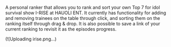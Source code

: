 A personal ranker that allows you to rank and sort your own Top 7 for idol survival show I-RISE at HAUOLI ENT. It currently has functionality for adding and removing trainees on the table through click, and sorting them on the ranking itself through drag & drop. It is also possible to save a link of your current ranking to revisit it as the episodes progress. 


(![Uploading irise.png…)


